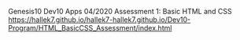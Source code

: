 
Genesis10 Dev10 Apps 04/2020
Assessment 1: Basic HTML and CSS 
https://hallek7.github.io/hallek7-hallek7.github.io/Dev10-Program/HTML_BasicCSS_Assessment/index.html
